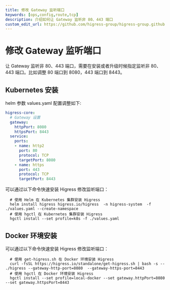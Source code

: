 ```yaml
---
title: 修改 Gateway 监听端口
keywords: [ops,config,route,tcp]
description: 介绍如何让 Gateway 监听非 80、443 端口
custom_edit_url: https://github.com/higress-group/higress-group.github.io/blob/main/src/content/docs/latest/zh-cn/ops/how-tos/tcp-route.md
---
```


# 修改 Gateway 监听端口

让 Gateway 监听非 80、443 端口，需要在安装或者升级时候指定监听非 80、443 端口。比如调整 80 端口到 8080，443 端口到 8443。

## Kubernetes 安装

helm 参数 values.yaml 配置调整如下:

```yaml
higress-core:
  # Gateway 设置
  gateway:
    httpPort: 8080
    httpsPort: 8443
  service:
    ports:
    - name: http2
      port: 80
      protocol: TCP
      targetPort: 8080
    - name: https
      port: 443
      protocol: TCP
      targetPort: 8443
```

可以通过以下命令快速安装 Higress 修改监听端口：

```shell
  # 使用 Helm 在 Kubernetes 集群安装 Higress
  helm install higress higress.io/higress  -n higress-system  -f ./values.yaml --create-namespace
  # 使用 hgctl 在 Kubernetes 集群安装 Higress
  hgctl install --set profile=k8s -f ./values.yaml
```

## Docker 环境安装

可以通过以下命令快速安装 Higress 修改监听端口：

```shell
  # 使用 get-higress.sh 在 Docker 环境安装 Higress
  curl -fsSL https://higress.io/standalone/get-higress.sh | bash -s -- ./higress --gateway-http-port=8080  --gateway-https-port=8443
  # 使用 hgctl 在 Docker 环境安装 Higress
  hgctl install --set profile=local-docker --set gateway.httpPort=8080 --set gateway.httpsPort=8443
```




